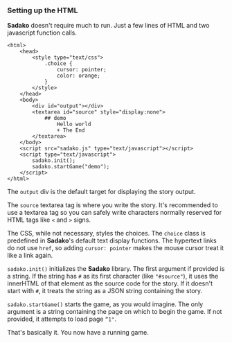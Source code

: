 ### Setting up the HTML

**Sadako** doesn't require much to run. Just a few lines of HTML and two javascript function calls.

```
<html>
    <head>
        <style type="text/css">
            .choice { 
                cursor: pointer;
                color: orange;
            }
        </style>
    </head>
    <body>
        <div id="output"></div>
        <textarea id="source" style="display:none">
            ## demo
                Hello world
                + The End
        </textarea>
    </body>
    <script src="sadako.js" type="text/javascript"></script>
	<script type="text/javascript">
        sadako.init();
        sadako.startGame("demo");
    </script>
</html>
```

The `output` div is the default target for displaying the story output. 

The `source` textarea tag is where you write the story. It's recommended to use a textarea tag so you can safely write characters normally reserved for HTML tags like `<` and `>` signs.

The CSS, while not necessary, styles the choices. The `choice` class is predefined in **Sadako**'s default text display functions. The hypertext links do not use `href`, so adding `cursor: pointer` makes the mouse cursor treat it like a link again.

`sadako.init()` initializes the **Sadako** library. The first argument if provided is a string. If the string has `#` as its first character (like `"#source"`), it uses the innerHTML of that element as the source code for the story. If it doesn't start with `#`, it treats the string as a JSON string containing the story.

`sadako.startGame()` starts the game, as you would imagine. The only argument is a string containing the page on which to begin the game. If not provided, it attempts to load page `“1"`.

That's basically it. You now have a running game.
